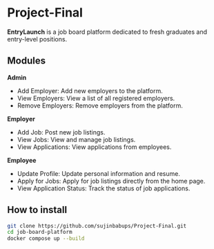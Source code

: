 # Project-Final

**EntryLaunch** is a job board platform dedicated to fresh graduates and entry-level positions.

## Modules

**Admin**
- Add Employer: Add new employers to the platform.
- View Employers: View a list of all registered employers.
- Remove Employers: Remove employers from the platform.

**Employer**
- Add Job: Post new job listings.
- View Jobs: View and manage job listings.
- View Applications: View applications from employees.

**Employee**
- Update Profile: Update personal information and resume.
- Apply for Jobs: Apply for job listings directly from the home page.
- View Application Status: Track the status of job applications.

## How to install

```bash
git clone https://github.com/sujinbabups/Project-Final.git
cd job-board-platform
docker compose up --build
